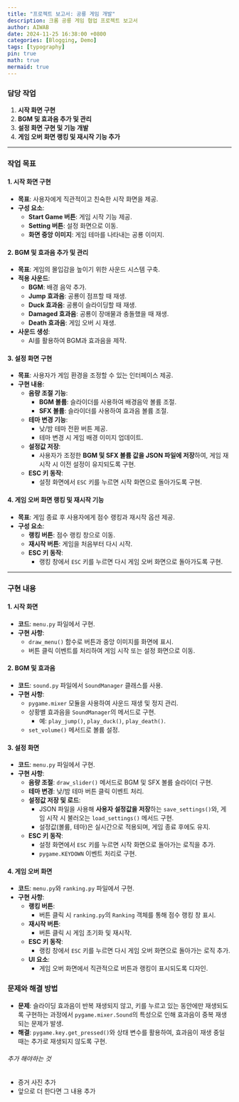 ```yaml
---
title: "프로젝트 보고서: 공룡 게임 개발"
description: 크롬 공룡 게임 협업 프로젝트 보고서
author: AIWAB
date: 2024-11-25 16:38:00 +0800
categories: [Blogging, Demo]
tags: [typography]
pin: true
math: true
mermaid: true
---
```


### **담당 작업**

1. **시작 화면 구현**
2. **BGM 및 효과음 추가 및 관리**
3. **설정 화면 구현 및 기능 개발**
4. **게임 오버 화면 랭킹 및 재시작 기능 추가**

---

### **작업 목표**

#### 1. 시작 화면 구현

- **목표**: 사용자에게 직관적이고 친숙한 시작 화면을 제공.
- **구성 요소**:
    - **Start Game 버튼**: 게임 시작 기능 제공.
    - **Setting 버튼**: 설정 화면으로 이동.
    - **화면 중앙 이미지**: 게임 테마를 나타내는 공룡 이미지.

#### 2. BGM 및 효과음 추가 및 관리

- **목표**: 게임의 몰입감을 높이기 위한 사운드 시스템 구축.
- **적용 사운드**:
    - **BGM**: 배경 음악 추가.
    - **Jump 효과음**: 공룡이 점프할 때 재생.
    - **Duck 효과음**: 공룡이 슬라이딩할 때 재생.
    - **Damaged 효과음**: 공룡이 장애물과 충돌했을 때 재생.
    - **Death 효과음**: 게임 오버 시 재생.
- **사운드 생성**:
    - AI를 활용하여 BGM과 효과음을 제작.

#### 3. 설정 화면 구현

- **목표**: 사용자가 게임 환경을 조정할 수 있는 인터페이스 제공.
- **구현 내용**:
    - **음량 조절 기능**:
        - **BGM 볼륨**: 슬라이더를 사용하여 배경음악 볼륨 조절.
        - **SFX 볼륨**: 슬라이더를 사용하여 효과음 볼륨 조절.
    - **테마 변경 기능**:
        - 낮/밤 테마 전환 버튼 제공.
        - 테마 변경 시 게임 배경 이미지 업데이트.
    - **설정값 저장**:
        - 사용자가 조정한 **BGM 및 SFX 볼륨 값을 JSON 파일에 저장**하여, 게임 재시작 시 이전 설정이 유지되도록 구현.
    - **ESC 키 동작**:
        - 설정 화면에서 `ESC` 키를 누르면 시작 화면으로 돌아가도록 구현.

#### 4. 게임 오버 화면 랭킹 및 재시작 기능

- **목표**: 게임 종료 후 사용자에게 점수 랭킹과 재시작 옵션 제공.
- **구성 요소**:
    - **랭킹 버튼**: 점수 랭킹 창으로 이동.
    - **재시작 버튼**: 게임을 처음부터 다시 시작.
    - **ESC 키 동작**:
        - 랭킹 창에서 `ESC` 키를 누르면 다시 게임 오버 화면으로 돌아가도록 구현.

---

### **구현 내용**

#### 1. 시작 화면

- **코드**: `menu.py` 파일에서 구현.
- **구현 사항**:
    - `draw_menu()` 함수로 버튼과 중앙 이미지를 화면에 표시.
    - 버튼 클릭 이벤트를 처리하여 게임 시작 또는 설정 화면으로 이동.

#### 2. BGM 및 효과음

- **코드**: `sound.py` 파일에서 `SoundManager` 클래스를 사용.
- **구현 사항**:
    - `pygame.mixer` 모듈을 사용하여 사운드 재생 및 정지 관리.
    - 상황별 효과음을 `SoundManager`의 메서드로 구현.
        - 예: `play_jump()`, `play_duck()`, `play_death()`.
    - `set_volume()` 메서드로 볼륨 설정.

#### 3. 설정 화면

- **코드**: `menu.py` 파일에서 구현.
- **구현 사항**:
    - **음량 조절**: `draw_slider()` 메서드로 BGM 및 SFX 볼륨 슬라이더 구현.
    - **테마 변경**: 낮/밤 테마 버튼 클릭 이벤트 처리.
    - **설정값 저장 및 로드**:
        - JSON 파일을 사용해 **사용자 설정값을 저장**하는 `save_settings()`와, 게임 시작 시 불러오는 `load_settings()` 메서드 구현.
        - 설정값(볼륨, 테마)은 실시간으로 적용되며, 게임 종료 후에도 유지.
    - **ESC 키 동작**:
        - 설정 화면에서 `ESC` 키를 누르면 시작 화면으로 돌아가는 로직을 추가.
        - `pygame.KEYDOWN` 이벤트 처리로 구현.

#### 4. 게임 오버 화면

- **코드**: `menu.py`와 `ranking.py` 파일에서 구현.
- **구현 사항**:
    - **랭킹 버튼**:
        - 버튼 클릭 시 `ranking.py`의 `Ranking` 객체를 통해 점수 랭킹 창 표시.
    - **재시작 버튼**:
        - 버튼 클릭 시 게임 초기화 및 재시작.
    - **ESC 키 동작**:
        - 랭킹 창에서 `ESC` 키를 누르면 다시 게임 오버 화면으로 돌아가는 로직 추가.
    - **UI 요소**:
        - 게임 오버 화면에서 직관적으로 버튼과 랭킹이 표시되도록 디자인.

### **문제와 해결 방법**

- **문제**: 슬라이딩 효과음이 반복 재생되지 않고, 키를 누르고 있는 동안에만 재생되도록 구현하는 과정에서 `pygame.mixer.Sound`의 특성으로 인해 효과음이 중복 재생되는 문제가 발생.
- **해결**: `pygame.key.get_pressed()`와 상태 변수를 활용하여, 효과음이 재생 중일 때는 추가로 재생되지 않도록 구현.

###### 추가 해야하는 것
- 증거 사진 추가
- 앞으로 더 한다면 그 내용 추가